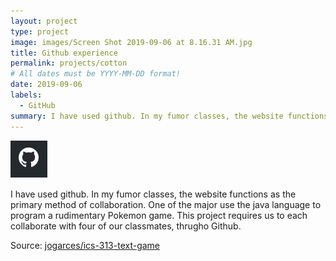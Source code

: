 ```yaml
---
layout: project
type: project
image: images/Screen Shot 2019-09-06 at 8.16.31 AM.jpg
title: Github experience
permalink: projects/cotton
# All dates must be YYYY-MM-DD format!
date: 2019-09-06
labels:
  - GitHub
summary: I have used github. In my fumor classes, the website functions as the primary method of collaboration..
---
```


<img class="ui tiny left circular floated image" src="../images/Screen Shot 2019-09-06 at 8.16.31 AM.jpg">

I have used github. In my fumor classes, the website functions as the primary method of collaboration. One of the major use the java language to program a rudimentary Pokemon game. This project requires us to each collaborate with four of our classmates, thrugho Github.

Source: <a href="https://github.com/jogarces/ics-313-text-game"><i class="large github icon "></i>jogarces/ics-313-text-game</a>

